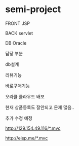 # semi-project

FRONT JSP

BACK servlet

DB Oracle


담당 부분 

db설계

리뷰기능

바로구매기능


오라클 클라우드 배포

현재 상품등록도 잘안되고 문제 많음..

추가 수정 예정

http://129.154.49.116/*.mvc

http://eisp.me/*.mvc
